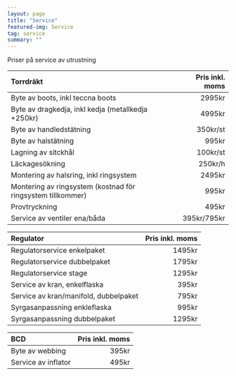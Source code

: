 ```yaml
---
layout: page
title: "Service"
featured-img: Service
tag: service
summary: ""
---
```


Priser på service av utrustning


| Torrdräkt| Pris inkl. moms |
|:---|---:|
| Byte av boots, inkl teccna boots | 2995kr |
| Byte av dragkedja, inkl kedja (metallkedja +250kr) | 4995kr |
| Byte av handledstätning | 350kr/st |
| Byte av halstätning | 995kr |
| Lagning av sitckhål | 100kr/st |
| Läckagesökning | 250kr/h |
| Montering av halsring, inkl ringsystem | 2495kr |
| Montering av ringsystem (kostnad för ringsystem tillkommer) | 995kr |
| Provtryckning | 495kr |
| Service av ventiler ena/båda | 395kr/795kr |

| Regulator | Pris inkl. moms |
|:---|---:|
| Regulatorservice enkelpaket | 1495kr |
| Regulatorservice dubbelpaket | 1795kr |
| Regulatorservice stage | 1295kr |
| Service av kran, enkelflaska | 395kr |
| Service av kran/manifold, dubbelpaket | 795kr |
| Syrgasanpassning enkleflaska | 995kr |
| Syrgasanpassning dubbelpaket | 1295kr |

| BCD | Pris inkl. moms |
|:---|---:|
| Byte av webbing | 395kr |
| Service av inflator | 495kr |
